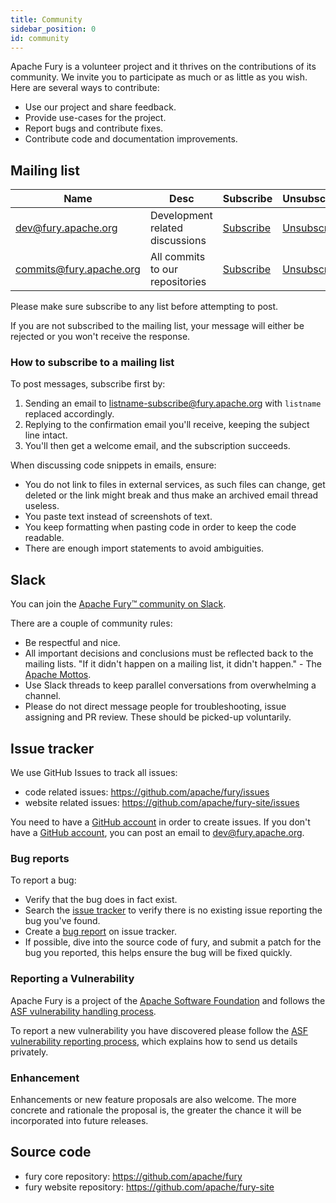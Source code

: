 ```yaml
---
title: Community
sidebar_position: 0
id: community
---
```



Apache Fury is a volunteer project and it thrives on the contributions of its community.
We invite you to participate as much or as little as you wish. Here are several ways to contribute:

- Use our project and share feedback.
- Provide use-cases for the project.
- Report bugs and contribute fixes.
- Contribute code and documentation improvements.

## Mailing list

| Name                    | Desc                                        | Subscribe                                             | Unsubscribe                                               | Post                               | Archive                                                               |
|-------------------------|---------------------------------------------|-------------------------------------------------------|-----------------------------------------------------------|------------------------------------|-----------------------------------------------------------------------|
| dev@fury.apache.org     | Development related discussions             | [Subscribe](mailto:dev-subscribe@fury.apache.org)     | [Unsubscribe](mailto:dev-unsubscribe@fury.apache.org)     | [Post](mailto:dev@fury.apache.org) | [Archive](https://lists.apache.org/list.html?dev@fury.apache.org)     |
| commits@fury.apache.org | All commits to our repositories             | [Subscribe](mailto:commits-subscribe@fury.apache.org) | [Unsubscribe](mailto:commits-unsubscribe@fury.apache.org) | Read only list                     | [Archive](https://lists.apache.org/list.html?commits@fury.apache.org) |

Please make sure subscribe to any list before attempting to post.

If you are not subscribed to the mailing list, your message will either be rejected or you won't receive the response.

### How to subscribe to a mailing list

To post messages, subscribe first by:

1. Sending an email to listname-subscribe@fury.apache.org with `listname` replaced accordingly.
2. Replying to the confirmation email you'll receive, keeping the subject line intact.
3. You'll then get a welcome email, and the subscription succeeds.

When discussing code snippets in emails, ensure:

* You do not link to files in external services, as such files can change, get deleted or the link might break and thus
  make an archived email thread useless.
* You paste text instead of screenshots of text.
* You keep formatting when pasting code in order to keep the code readable.
* There are enough import statements to avoid ambiguities.

## Slack

You can join
the [Apache Fury™ community on Slack](https://join.slack.com/t/fury-project/shared_invite/zt-1u8soj4qc-ieYEu7ciHOqA2mo47llS8A).

There are a couple of community rules:

* Be respectful and nice.
* All important decisions and conclusions must be reflected back to the mailing lists. "If it didn't happen on a mailing
  list, it didn't happen." - The [Apache Mottos](https://theapacheway.com/on-list/).
* Use Slack threads to keep parallel conversations from overwhelming a channel.
* Please do not direct message people for troubleshooting, issue assigning and PR review. These should be picked-up
  voluntarily.

## Issue tracker

We use GitHub Issues to track all issues: 
- code related issues: https://github.com/apache/fury/issues
- website related issues: https://github.com/apache/fury-site/issues

You need to have a [GitHub account](https://github.com/signup) in order to create issues.
If you don't have a [GitHub account](https://github.com/signup), you can post an email to dev@fury.apache.org.

### Bug reports

To report a bug:

* Verify that the bug does in fact exist.
* Search the [issue tracker](https://github.com/apache/fury/issues) to verify there is no existing issue reporting the bug you've found.
* Create a [bug report](https://github.com/apache/fury/issues/new?assignees=&labels=bug&projects=&template=bug_report.yml) on issue tracker.
* If possible, dive into the source code of fury, and submit a patch for the bug you reported, this helps ensure the bug
  will be fixed quickly.

### Reporting a Vulnerability

Apache Fury is a project of the [Apache Software Foundation](https://apache.org/) and follows the [ASF vulnerability handling process](https://apache.org/security/#vulnerability-handling).

To report a new vulnerability you have discovered please follow the [ASF vulnerability reporting process](https://apache.org/security/#reporting-a-vulnerability), which explains how to send us details privately.

### Enhancement

Enhancements or new feature proposals are also welcome. The more concrete and rationale the proposal is, the greater the
chance it will be incorporated into future releases.

## Source code

* fury core repository: https://github.com/apache/fury
* fury website repository: https://github.com/apache/fury-site
